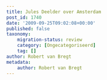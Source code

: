 ```yaml
---
title: Jules Deelder over Amsterdam
post_id: 1740
date: '2009-09-25T09:02:08+00:00'
published: false
taxonomy:
    migration-status: review
    category: [Ongecategoriseerd]
    tag: []
author: Robert van Bregt
metadata:
    author: Robert van Bregt
---
```

